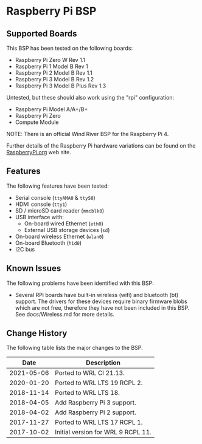 Raspberry Pi BSP
================

Supported Boards
----------------

This BSP has been tested on the following boards:

  * Raspberry Pi Zero W Rev 1.1
  * Raspberry Pi 1 Model B Rev 1
  * Raspberry Pi 2 Model B Rev 1.1
  * Raspberry Pi 3 Model B Rev 1.2
  * Raspberry Pi 3 Model B Plus Rev 1.3

Untested, but these should also work using the "rpi" configuration:

  * Raspberry Pi Model A/A+/B+
  * Raspberry Pi Zero
  * Compute Module

NOTE: There is an official Wind River BSP for the Raspberry Pi 4.

Further details of the Raspberry Pi hardware variations can be found on the
[RaspberryPi.org][1] web site.


Features
--------

The following features have been tested:

* Serial console (`ttyAMA0` & `ttyS0`)
* HDMI console (`tty1`)
* SD / microSD card reader (`mmcblk0`)
* USB interface with:
  + On-board wired Ethernet (`eth0`)
  + External USB storage devices (`sd`)
* On-board wireless Ethernet (`wlan0`)
* On-board Bluetooth (`hid0`)
* I2C bus


Known Issues
------------

The following problems have been identified with this BSP:

* Several RPi boards have built-in wireless (wifi) and bluetooth (bt) support.
  The drivers for these devices require binary firmware blobs which are not
  free, therefore they have not been included in this BSP.
  See docs/Wireless.md for more details.


Change History
--------------

The following table lists the major changes to the BSP.

Date       | Description
-----------|-------------
2021-05-06 | Ported to WRL CI 21.13.
2020-01-20 | Ported to WRL LTS 19 RCPL 2.
2018-11-14 | Ported to WRL LTS 18.
2018-04-05 | Add Raspberry Pi 3 support.
2018-04-02 | Add Raspberry Pi 2 support.
2017-11-27 | Ported to WRL LTS 17 RCPL 1.
2017-10-02 | Initial version for WRL 9 RCPL 11.


[1]: https://www.raspberrypi.org/documentation/hardware/raspberrypi/README.md
